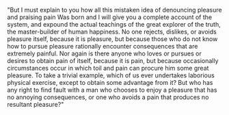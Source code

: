 "But I must explain to you how all this mistaken idea of denouncing pleasure and praising pain
Was born and I will give you a complete account of the system, and expound the actual teachings of 
the great explorer of the truth, the master-builder of human happiness. No one rejects, dislikes,
 or avoids pleasure itself, because it is pleasure, but because those who do not know how to pursue
  pleasure rationally encounter consequences that are extremely painful. Nor again is there anyone 
  who loves or pursues or desires to obtain pain of itself, because it is pain, but because 
  occasionally circumstances occur in which toil and pain can procure him some great pleasure. To 
  take a trivial example, which of us ever undertakes laborious physical exercise, except to obtain
   some advantage from it? But who has any right to find fault with a man who chooses to enjoy a 
   pleasure that has no annoying consequences, or one who avoids a pain that produces no resultant 
   pleasure?"   